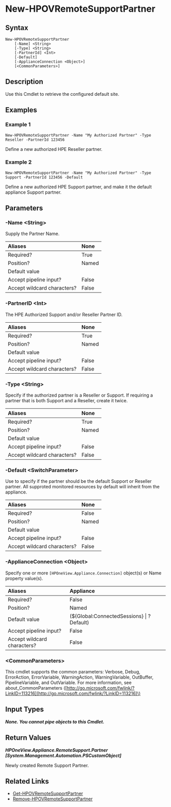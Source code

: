 ﻿---
description: Retrieve Remote Support Default Site.
---

# New-HPOVRemoteSupportPartner

## Syntax

```text
New-HPOVRemoteSupportPartner
    [-Name] <String>
    [-Type] <String>
    [-PartnerId] <Int>
    [-Default]
    [-ApplianceConnection <Object>]
    [<CommonParameters>]
```

## Description

Use this Cmdlet to retrieve the configured default site. 

## Examples

###  Example 1 

```text
New-HPOVRemoteSupportPartner -Name "My Authorized Partner" -Type Reseller -PartnerId 123456
```

Define a new authorized HPE Reseller partner.

###  Example 2 

```text
New-HPOVRemoteSupportPartner -Name "My Authorized Partner" -Type Support -PartnerId 123456 -Default
```

Define a new authorized HPE Support partner, and make it the default appliance Support partner.

## Parameters

### -Name &lt;String&gt;

Supply the Partner Name.

| Aliases | None |
| :--- | :--- |
| Required? | True |
| Position? | Named |
| Default value |  |
| Accept pipeline input? | False |
| Accept wildcard characters? | False |

### -PartnerID &lt;Int&gt;

The HPE Authorized Support and/or Reseller Partner ID.

| Aliases | None |
| :--- | :--- |
| Required? | True |
| Position? | Named |
| Default value |  |
| Accept pipeline input? | False |
| Accept wildcard characters? | False |

### -Type &lt;String&gt;

Specify if the authorized partner is a Reseller or Support.  If requiring a partner that is both Support and a Reseller, create it twice.

| Aliases | None |
| :--- | :--- |
| Required? | True |
| Position? | Named |
| Default value |  |
| Accept pipeline input? | False |
| Accept wildcard characters? | False |

### -Default &lt;SwitchParameter&gt;

Use to specify if the partner should be the default Support or Reseller partner.  All supproted monitored resources by default will inherit from the appliance.

| Aliases | None |
| :--- | :--- |
| Required? | False |
| Position? | Named |
| Default value |  |
| Accept pipeline input? | False |
| Accept wildcard characters? | False |

### -ApplianceConnection &lt;Object&gt;

Specify one or more `[HPOneView.Appliance.Connection]` object(s) or Name property value(s).

| Aliases | Appliance |
| :--- | :--- |
| Required? | False |
| Position? | Named |
| Default value | (${Global:ConnectedSessions} &vert; ? Default) |
| Accept pipeline input? | False |
| Accept wildcard characters? | False |

### &lt;CommonParameters&gt;

This cmdlet supports the common parameters: Verbose, Debug, ErrorAction, ErrorVariable, WarningAction, WarningVariable, OutBuffer, PipelineVariable, and OutVariable. For more information, see about\_CommonParameters \([http://go.microsoft.com/fwlink/?LinkID=113216](http://go.microsoft.com/fwlink/?LinkID=113216)\)

## Input Types

_**None.  You cannot pipe objects to this Cmdlet.**_

## Return Values

_**HPOneView.Appliance.RemoteSupport.Partner [System.Management.Automation.PSCustomObject]**_

Newly created Remote Support Partner.

## Related Links

* [Get-HPOVRemoteSupportPartner](get-hpovremotesupportpartner.md)
* [Remove-HPOVRemoteSupportPartner](remove-hpovremotesupportpartner.md)
